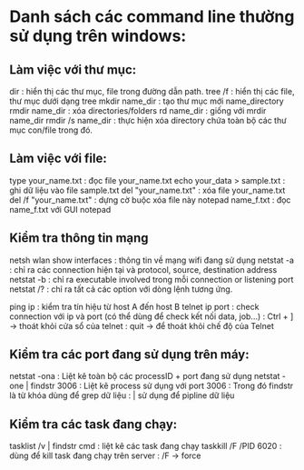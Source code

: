 # Danh sách các command line thường sử dụng trên windows:

## Làm việc với thư mục:
dir					: hiển thị các thư mục, file trong đường dẫn path.
tree /f				: hiển thị các file, thư mục dưới dạng tree
mkdir name_dir 		: tạo thư mục mới name_directory
rmdir name_dir      : xóa directories/folders
rd name_dir			: giống với mrdir name_dir
rmdir /s name_dir   : thực hiện xóa directory chứa toàn bộ các thư mục con/file trong đó.



## Làm việc với file:
type your_name.txt			: đọc file your_name.txt
echo your_data > sample.txt : ghi dữ liệu vào file sample.txt
del "your_name.txt"			: xóa file your_name.txt
del /f "your_name.txt"		: dựng cờ buộc xóa file này
notepad name_f.txt  		: đọc name_f.txt với GUI notepad


## Kiểm tra thông tin mạng
netsh wlan show interfaces		: thông tin về mạng wifi đang sử dụng
netstat -a						: chỉ ra các connection hiện tại và protocol, source, destination address
netstat -b  					: chỉ ra executable involved trong mỗi connection or listening port
netstat /?						: chỉ ra tất cả các option với dòng lệnh tương ứng.

ping ip 						: kiểm tra tín hiệu từ host A đến host B
telnet ip port 					: check connection với ip và port (có thể dùng để check kết nối data, job...)
								: Ctrl + ] -> thoát khỏi cửa sổ của telnet
								: quit -> để thoát khỏi chế độ của Telnet
								
## Kiểm tra các port đang sử dụng trên máy:
netstat -ona					: Liệt kê toàn bộ các processID + port đang sử dụng
netstat -one | findstr 3006		: Liệt kê process sử dụng với port 3006
								: Trong đó findstr là từ khóa dùng để grep dữ liệu
								: | sử dụng để pipline dữ liệu

## Kiểm tra các task đang chạy:
tasklist /v | findstr cmd		: liệt kê các task đang chạy
taskkill /F /PID 6020			: dùng để kill task đang chạy trên server
								: /F -> force

